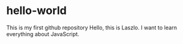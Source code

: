 # hello-world
This is my first github repository
Hello, this is Laszlo. I want to learn everything about JavaScript.

